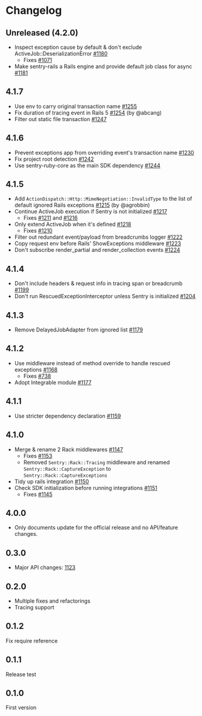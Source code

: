 # Changelog

## Unreleased (4.2.0)

- Inspect exception cause by default & don't exclude ActiveJob::DeserializationError [#1180](https://github.com/getsentry/sentry-ruby/pull/1180)
  - Fixes [#1071](https://github.com/getsentry/sentry-ruby/issues/1071)
- Make sentry-rails a Rails engine and provide default job class for async [#1181](https://github.com/getsentry/sentry-ruby/pull/1181)

## 4.1.7

- Use env to carry original transaction name [#1255](https://github.com/getsentry/sentry-ruby/pull/1255)
- Fix duration of tracing event in Rails 5 [#1254](https://github.com/getsentry/sentry-ruby/pull/1254) (by @abcang)
- Filter out static file transaction [#1247](https://github.com/getsentry/sentry-ruby/pull/1247)

## 4.1.6

- Prevent exceptions app from overriding event's transaction name [#1230](https://github.com/getsentry/sentry-ruby/pull/1230)
- Fix project root detection [#1242](https://github.com/getsentry/sentry-ruby/pull/1242)
- Use sentry-ruby-core as the main SDK dependency [#1244](https://github.com/getsentry/sentry-ruby/pull/1244)

## 4.1.5

- Add `ActionDispatch::Http::MimeNegotiation::InvalidType` to the list of default ignored Rails exceptions [#1215](https://github.com/getsentry/sentry-ruby/pull/1215) (by @agrobbin)
- Continue ActiveJob execution if Sentry is not initialized [#1217](https://github.com/getsentry/sentry-ruby/pull/1217)
  - Fixes [#1211](https://github.com/getsentry/sentry-ruby/issues/1211) and [#1216](https://github.com/getsentry/sentry-ruby/issues/1216)
- Only extend ActiveJob when it's defined [#1218](https://github.com/getsentry/sentry-ruby/pull/1218)
  - Fixes [#1210](https://github.com/getsentry/sentry-ruby/issues/1210)
- Filter out redundant event/payload from breadcrumbs logger [#1222](https://github.com/getsentry/sentry-ruby/pull/1222)
- Copy request env before Rails' ShowExceptions middleware [#1223](https://github.com/getsentry/sentry-ruby/pull/1223)
- Don't subscribe render_partial and render_collection events [#1224](https://github.com/getsentry/sentry-ruby/pull/1224)

## 4.1.4

- Don't include headers & request info in tracing span or breadcrumb [#1199](https://github.com/getsentry/sentry-ruby/pull/1199)
- Don't run RescuedExceptionInterceptor unless Sentry is initialized [#1204](https://github.com/getsentry/sentry-ruby/pull/1204)

## 4.1.3

- Remove DelayedJobAdapter from ignored list [#1179](https://github.com/getsentry/sentry-ruby/pull/1179)

## 4.1.2

- Use middleware instead of method override to handle rescued exceptions [#1168](https://github.com/getsentry/sentry-ruby/pull/1168)
  - Fixes [#738](https://github.com/getsentry/sentry-ruby/issues/738)
- Adopt Integrable module [#1177](https://github.com/getsentry/sentry-ruby/pull/1177)

## 4.1.1

- Use stricter dependency declaration [#1159](https://github.com/getsentry/sentry-ruby/pull/1159)

## 4.1.0

- Merge & rename 2 Rack middlewares [#1147](https://github.com/getsentry/sentry-ruby/pull/1147)
  - Fixes [#1153](https://github.com/getsentry/sentry-ruby/pull/1153)
  - Removed `Sentry::Rack::Tracing` middleware and renamed `Sentry::Rack::CaptureException` to `Sentry::Rack::CaptureExceptions`
- Tidy up rails integration [#1150](https://github.com/getsentry/sentry-ruby/pull/1150)
- Check SDK initialization before running integrations [#1151](https://github.com/getsentry/sentry-ruby/pull/1151)
  - Fixes [#1145](https://github.com/getsentry/sentry-ruby/pull/1145)

## 4.0.0

- Only documents update for the official release and no API/feature changes.

## 0.3.0

- Major API changes: [1123](https://github.com/getsentry/sentry-ruby/pull/1123)

## 0.2.0

- Multiple fixes and refactorings
- Tracing support

## 0.1.2

Fix require reference

## 0.1.1

Release test

## 0.1.0

First version

